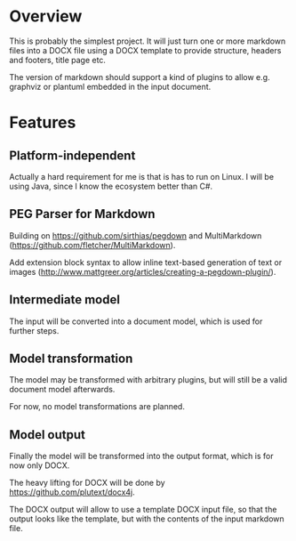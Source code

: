 # Overview

This is probably the simplest project. It will just turn one or more markdown
files into a DOCX file using a DOCX template to provide structure, headers
and footers, title page etc.

The version of markdown should support a kind of plugins to allow e.g.
graphviz or plantuml embedded in the input document.

# Features

## Platform-independent

Actually a hard requirement for me is that is has to run on Linux.
I will be using Java, since I know the ecosystem better than C#.

## PEG Parser for Markdown

Building on https://github.com/sirthias/pegdown and MultiMarkdown
(https://github.com/fletcher/MultiMarkdown).

Add extension block syntax to allow inline text-based generation of text or
images (http://www.mattgreer.org/articles/creating-a-pegdown-plugin/).

## Intermediate model

The input will be converted into a document model, which is used for further
steps.

## Model transformation

The model may be transformed with arbitrary plugins, but will still be a
valid document model afterwards.

For now, no model transformations are planned.

## Model output

Finally the model will be transformed into the output format, which is for now
only DOCX.

The heavy lifting for DOCX will be done by https://github.com/plutext/docx4j.

The DOCX output will allow to use a template DOCX input file, so that the
output looks like the template, but with the contents of the input markdown
file.


